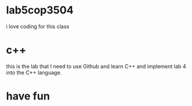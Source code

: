 # lab5cop3504 
i love coding for this class
# c++
this is the lab that I need to use Github and learn C++ and implement lab 4 into the C++ language.
# have fun
